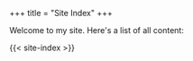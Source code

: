 +++
title = "Site Index"
+++

Welcome to my site. Here's a list of all content:

{{< site-index >}}
